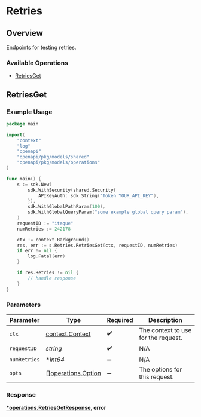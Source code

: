 # Retries

## Overview

Endpoints for testing retries.

### Available Operations

* [RetriesGet](#retriesget)

## RetriesGet

### Example Usage

```go
package main

import(
	"context"
	"log"
	"openapi"
	"openapi/pkg/models/shared"
	"openapi/pkg/models/operations"
)

func main() {
    s := sdk.New(
        sdk.WithSecurity(shared.Security{
            APIKeyAuth: sdk.String("Token YOUR_API_KEY"),
        }),
        sdk.WithGlobalPathParam(100),
        sdk.WithGlobalQueryParam("some example global query param"),
    )
    requestID := "itaque"
    numRetries := 242178

    ctx := context.Background()
    res, err := s.Retries.RetriesGet(ctx, requestID, numRetries)
    if err != nil {
        log.Fatal(err)
    }

    if res.Retries != nil {
        // handle response
    }
}
```

### Parameters

| Parameter                                                | Type                                                     | Required                                                 | Description                                              |
| -------------------------------------------------------- | -------------------------------------------------------- | -------------------------------------------------------- | -------------------------------------------------------- |
| `ctx`                                                    | [context.Context](https://pkg.go.dev/context#Context)    | :heavy_check_mark:                                       | The context to use for the request.                      |
| `requestID`                                              | *string*                                                 | :heavy_check_mark:                                       | N/A                                                      |
| `numRetries`                                             | **int64*                                                 | :heavy_minus_sign:                                       | N/A                                                      |
| `opts`                                                   | [][operations.Option](../../models/operations/option.md) | :heavy_minus_sign:                                       | The options for this request.                            |


### Response

**[*operations.RetriesGetResponse](../../models/operations/retriesgetresponse.md), error**

